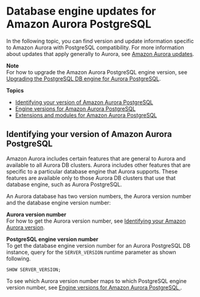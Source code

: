 # Database engine updates for Amazon Aurora PostgreSQL<a name="AuroraPostgreSQL.Updates"></a>

In the following topic, you can find version and update information specific to Amazon Aurora with PostgreSQL compatibility\. For more information about updates that apply generally to Aurora, see [Amazon Aurora updates](Aurora.Updates.md)\.

**Note**  
For how to upgrade the Amazon Aurora PostgreSQL engine version, see [Upgrading the PostgreSQL DB engine for Aurora PostgreSQL](USER_UpgradeDBInstance.PostgreSQL.md)\.

**Topics**
+ [Identifying your version of Amazon Aurora PostgreSQL](#AuroraPostgreSQL.Updates.Versions)
+ [Engine versions for Amazon Aurora PostgreSQL](AuroraPostgreSQL.Updates.20180305.md)
+ [Extensions and modules for Amazon Aurora PostgreSQL](AuroraPostgreSQL.Extensions.md)

## Identifying your version of Amazon Aurora PostgreSQL<a name="AuroraPostgreSQL.Updates.Versions"></a>

Amazon Aurora includes certain features that are general to Aurora and available to all Aurora DB clusters\. Aurora includes other features that are specific to a particular database engine that Aurora supports\. These features are available only to those Aurora DB clusters that use that database engine, such as Aurora PostgreSQL\.

An Aurora database has two version numbers, the Aurora version number and the database engine version number: 

**Aurora version number**  
For how to get the Aurora version number, see [Identifying your Amazon Aurora version](Aurora.Updates.md#Aurora.Updates.Versions)\.

**PostgreSQL engine version number**  
To get the database engine version number for an Aurora PostgreSQL DB instance, query for the `SERVER_VERSION` runtime parameter as shown following\.   

```
SHOW SERVER_VERSION;
```

To see which Aurora version number maps to which PostgreSQL engine version number, see [Engine versions for Amazon Aurora PostgreSQL ](AuroraPostgreSQL.Updates.20180305.md)\.